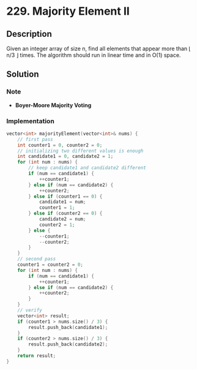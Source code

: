 # 229. Majority Element II

## Description

Given an integer array of size n, find all elements that appear more than ⌊ n/3 ⌋ times. The algorithm should run in linear time and in O(1) space.

## Solution

### Note

* **Boyer-Moore Majority Voting**

### Implementation

```cpp
vector<int> majorityElement(vector<int>& nums) {
    // first pass
    int counter1 = 0, counter2 = 0;
    // initializing two different values is enough
    int candidate1 = 0, candidate2 = 1;
    for (int num : nums) {
        // keep candidate1 and candidate2 different
        if (num == candidate1) {
            ++counter1;
        } else if (num == candidate2) {
            ++counter2;
        } else if (counter1 == 0) {
            candidate1 = num;
            counter1 = 1;
        } else if (counter2 == 0) {
            candidate2 = num;
            counter2 = 1;
        } else {
            --counter1;
            --counter2;
        }
    }
    // second pass
    counter1 = counter2 = 0;
    for (int num : nums) {
        if (num == candidate1) {
            ++counter1;
        } else if (num == candidate2) {
            ++counter2;
        }
    }
    // verify
    vector<int> result;
    if (counter1 > nums.size() / 3) {
        result.push_back(candidate1);
    }
    if (counter2 > nums.size() / 3) {
        result.push_back(candidate2);
    }
    return result;
}
```